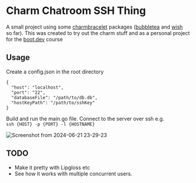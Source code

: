 # Charm Chatroom SSH Thing
A small project using some [charmbracelet](https://github.com/charmbracelet) packages ([bubbletea](https://github.com/charmbracelet/bubbletea) and [wish](https://github.com/charmbracelet/wish) so far). This was created to try out the charm stuff and as a personal project for the [boot.dev](www.boot.dev) course

## Usage
Create a config.json in the root directory
```
{
  "host": "localhost",
  "port": "22",
  "databaseFile": "/path/to/db.db",
  "hostKeyPath": "/path/to/sshKey"
}
```

Build and run the main.go file. 
Connect to the server over ssh e.g.  
`ssh {HOST} -p {PORT} -l {HOSTNAME}`

![Screenshot from 2024-06-21 23-29-23](https://github.com/jpleatherland/chatroom/assets/19578072/41de0c4c-9884-45d0-8194-9861b03c44dd)

## TODO
- Make it pretty with Lipgloss etc
- See how it works with multiple concurrent users.
